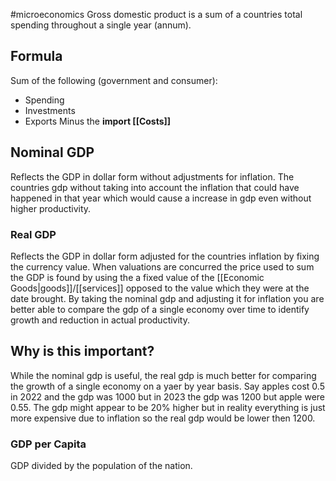 #microeconomics 
Gross domestic product is a sum of a countries total spending throughout a single year (annum).

## Formula
Sum of the following (government and consumer):
* Spending
* Investments
* Exports
Minus the **import [[Costs]]**


## Nominal GDP
Reflects the GDP in dollar form without adjustments for inflation. The countries gdp without taking into account the inflation that could have happened in that year which would cause a increase in gdp even without higher productivity.

### Real GDP
Reflects the GDP in dollar form adjusted for the countries inflation by fixing the currency value. When valuations are concurred the price used to sum the GDP is found by using the a fixed value of the [[Economic Goods|goods]]/[[services]] opposed to the value which they were at the date brought. By taking the nominal gdp and adjusting it for inflation you are better able to compare the gdp of a single economy over time to identify growth and reduction in actual productivity.

## Why is this important?
While the nominal gdp is useful, the real gdp is much better for comparing the growth of a single economy on a yaer by year basis. Say apples cost 0.5 in 2022 and the gdp was 1000 but in 2023 the gdp was 1200 but apple were 0.55. The gdp might appear to be 20% higher but in reality everything is just more expensive due to inflation so the real gdp would be lower then 1200. 


### GDP per Capita
GDP divided by the population of the nation.